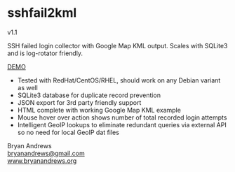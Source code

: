 sshfail2kml
===========

v1.1

SSH failed login collector with Google Map KML output. Scales with SQLite3 and is log-rotator friendly.

<a href="http://www.bryanandrews.org/failedlogins/">DEMO</a>

* Tested with RedHat/CentOS/RHEL, should work on any Debian variant as well
* SQLite3 database for duplicate record prevention
* JSON export for 3rd party friendly support
* HTML complete with working Google Map KML example
* Mouse hover over action shows number of total recorded login attempts
* Intelligent GeoIP lookups to eliminate redundant queries via external API so no need for local GeoIP dat files

Bryan Andrews<br>
bryanandrews@gmail.com<br>
www.bryanandrews.org<br>
